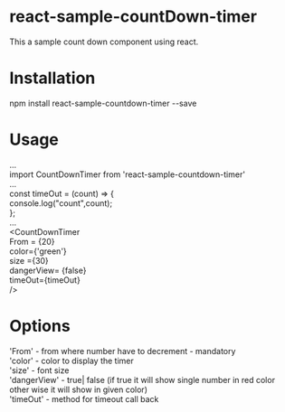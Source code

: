 # react-sample-countDown-timer
This a sample count down component using react.</br>

# Installation
npm install react-sample-countdown-timer --save</br>

# Usage
...  
import CountDownTimer from 'react-sample-countdown-timer'</br>
...</br>
const timeOut = (count) => {</br>
    console.log("count",count);</br>
  };</br>
...</br>
<CountDownTimer</br> 
From = {20}</br>
color={'green'}</br>
size ={30}</br> 
dangerView= {false}</br> 
timeOut={timeOut}</br>
/>  

# Options

'From' -  from where number have to decrement - mandatory </br> 
'color' - color to display the timer</br> 
'size' - font size</br>
'dangerView' - true| false (if true it will show single number in red color other wise it will show in given color)</br>
'timeOut' - method for timeout call back
